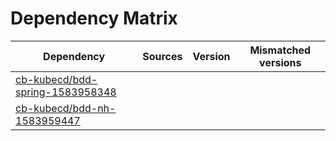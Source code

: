 # Dependency Matrix

Dependency | Sources | Version | Mismatched versions
---------- | ------- | ------- | -------------------
[cb-kubecd/bdd-spring-1583958348](https://github.com/cb-kubecd/bdd-spring-1583958348.git) |  | []() | 
[cb-kubecd/bdd-nh-1583959447](https://github.com/cb-kubecd/bdd-nh-1583959447.git) |  | []() | 
